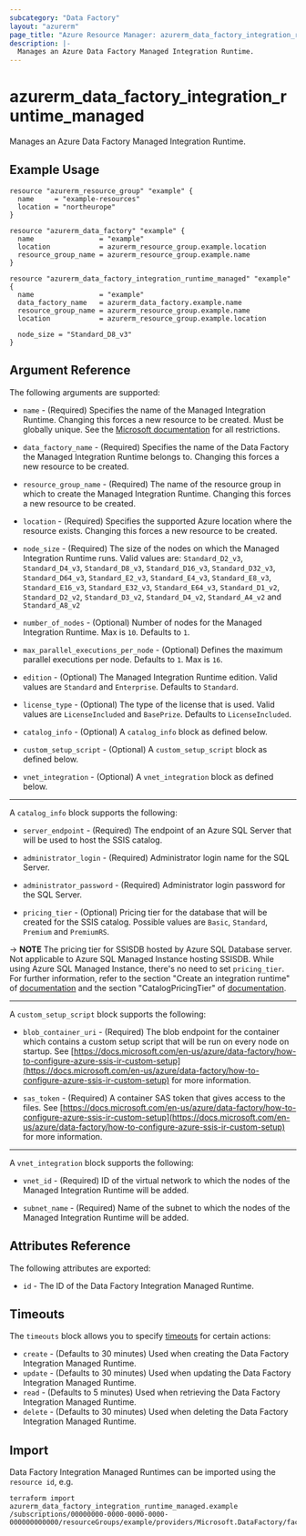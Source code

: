 ```yaml
---
subcategory: "Data Factory"
layout: "azurerm"
page_title: "Azure Resource Manager: azurerm_data_factory_integration_runtime_managed"
description: |-
  Manages an Azure Data Factory Managed Integration Runtime.
---
```


# azurerm_data_factory_integration_runtime_managed

Manages an Azure Data Factory Managed Integration Runtime.

## Example Usage

```hcl
resource "azurerm_resource_group" "example" {
  name     = "example-resources"
  location = "northeurope"
}

resource "azurerm_data_factory" "example" {
  name                = "example"
  location            = azurerm_resource_group.example.location
  resource_group_name = azurerm_resource_group.example.name
}

resource "azurerm_data_factory_integration_runtime_managed" "example" {
  name                = "example"
  data_factory_name   = azurerm_data_factory.example.name
  resource_group_name = azurerm_resource_group.example.name
  location            = azurerm_resource_group.example.location

  node_size = "Standard_D8_v3"
}
```

## Argument Reference

The following arguments are supported:

* `name` - (Required) Specifies the name of the Managed Integration Runtime. Changing this forces a new resource to be created. Must be globally unique. See the [Microsoft documentation](https://docs.microsoft.com/en-us/azure/data-factory/naming-rules) for all restrictions.

* `data_factory_name` - (Required) Specifies the name of the Data Factory the Managed Integration Runtime belongs to. Changing this forces a new resource to be created.

* `resource_group_name` - (Required) The name of the resource group in which to create the Managed Integration Runtime. Changing this forces a new resource to be created.

* `location` - (Required) Specifies the supported Azure location where the resource exists. Changing this forces a new resource to be created.

* `node_size` - (Required) The size of the nodes on which the Managed Integration Runtime runs. Valid values are: `Standard_D2_v3`, `Standard_D4_v3`, `Standard_D8_v3`, `Standard_D16_v3`, `Standard_D32_v3`, `Standard_D64_v3`, `Standard_E2_v3`, `Standard_E4_v3`, `Standard_E8_v3`, `Standard_E16_v3`, `Standard_E32_v3`, `Standard_E64_v3`, `Standard_D1_v2`, `Standard_D2_v2`, `Standard_D3_v2`, `Standard_D4_v2`, `Standard_A4_v2` and `Standard_A8_v2`

* `number_of_nodes` - (Optional) Number of nodes for the Managed Integration Runtime. Max is `10`. Defaults to `1`.

* `max_parallel_executions_per_node` - (Optional) Defines the maximum parallel executions per node. Defaults to `1`. Max is `16`.

* `edition` - (Optional) The Managed Integration Runtime edition. Valid values are `Standard` and `Enterprise`. Defaults to `Standard`.

* `license_type` - (Optional) The type of the license that is used. Valid values are `LicenseIncluded` and `BasePrize`. Defaults to `LicenseIncluded`.

* `catalog_info` - (Optional) A `catalog_info` block as defined below.

* `custom_setup_script` - (Optional) A `custom_setup_script` block as defined below.

* `vnet_integration` - (Optional) A `vnet_integration` block as defined below.

---

A `catalog_info` block supports the following:

* `server_endpoint` - (Required) The endpoint of an Azure SQL Server that will be used to host the SSIS catalog.

* `administrator_login` - (Required) Administrator login name for the SQL Server.

* `administrator_password` - (Required) Administrator login password for the SQL Server.

* `pricing_tier` - (Optional) Pricing tier for the database that will be created for the SSIS catalog. Possible values are `Basic`, `Standard`, `Premium` and `PremiumRS`.

-> **NOTE** The pricing tier for SSISDB hosted by Azure SQL Database server. Not applicable to Azure SQL Managed Instance hosting SSISDB. While using Azure SQL Managed Instance, there's no need to set `pricing_tier`. For further information, refer to the section "Create an integration runtime" of [documentation](https://docs.microsoft.com/en-us/azure/data-factory/create-azure-ssis-integration-runtime#create-an-integration-runtime) and the section "CatalogPricingTier" of [documentation](https://docs.microsoft.com/en-us/azure/data-factory/monitor-integration-runtime#properties-2).

---

A `custom_setup_script` block supports the following:

* `blob_container_uri` - (Required) The blob endpoint for the container which contains a custom setup script that will be run on every node on startup. See [https://docs.microsoft.com/en-us/azure/data-factory/how-to-configure-azure-ssis-ir-custom-setup](https://docs.microsoft.com/en-us/azure/data-factory/how-to-configure-azure-ssis-ir-custom-setup) for more information.

* `sas_token` - (Required) A container SAS token that gives access to the files. See [https://docs.microsoft.com/en-us/azure/data-factory/how-to-configure-azure-ssis-ir-custom-setup](https://docs.microsoft.com/en-us/azure/data-factory/how-to-configure-azure-ssis-ir-custom-setup) for more information.

---

A `vnet_integration` block supports the following:

* `vnet_id` - (Required) ID of the virtual network to which the nodes of the Managed Integration Runtime will be added.

* `subnet_name` - (Required) Name of the subnet to which the nodes of the Managed Integration Runtime will be added.

## Attributes Reference

The following attributes are exported:

* `id` - The ID of the Data Factory Integration Managed Runtime.

## Timeouts

The `timeouts` block allows you to specify [timeouts](https://www.terraform.io/docs/configuration/resources.html#timeouts) for certain actions:

* `create` - (Defaults to 30 minutes) Used when creating the Data Factory Integration Managed Runtime.
* `update` - (Defaults to 30 minutes) Used when updating the Data Factory Integration Managed Runtime.
* `read` - (Defaults to 5 minutes) Used when retrieving the Data Factory Integration Managed Runtime.
* `delete` - (Defaults to 30 minutes) Used when deleting the Data Factory Integration Managed Runtime.

## Import

Data Factory Integration Managed Runtimes can be imported using the `resource id`, e.g.

```shell
terraform import azurerm_data_factory_integration_runtime_managed.example /subscriptions/00000000-0000-0000-0000-000000000000/resourceGroups/example/providers/Microsoft.DataFactory/factories/example/integrationruntimes/example
```
